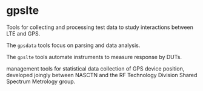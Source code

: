 # gpslte
Tools for collecting and processing test data to study interactions between LTE and GPS.

The `gpsdata` tools focus on parsing and data analysis.

The `gpslte` tools automate instruments to measure response by DUTs.

management tools for statistical data collection of GPS device position, developed joingly between NASCTN and the RF Technology Division Shared Spectrum Metrology group.
